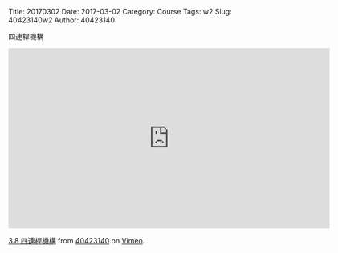 Title: 20170302
Date: 2017-03-02
Category: Course
Tags: w2
Slug: 40423140w2
Author: 40423140

四連桿機構

<!-- PELICAN_END_SUMMARY -->

<iframe src="https://player.vimeo.com/video/207446283" width="640" height="360" frameborder="0" webkitallowfullscreen mozallowfullscreen allowfullscreen></iframe>
<p><a href="https://vimeo.com/207446283">3.8 四連桿機構</a> from <a href="https://vimeo.com/user46449861">40423140</a> on <a href="https://vimeo.com">Vimeo</a>.</p>



